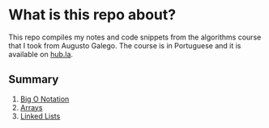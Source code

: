 # What is this repo about?

This repo compiles my notes and code snippets from the algorithms course that I took from Augusto Galego. The course is in Portuguese and it is available on [hub.la](https://hub.la/g/L8wi9vio7WPnWbmF8ZIO).

## Summary

1. [Big O Notation](books/big-o.ipynb)
2. [Arrays](books/arrays.ipynb)
3. [Linked Lists](books/linked-lists.ipynb)